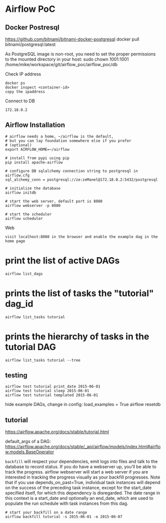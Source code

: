 # Airflow PoC

## Docker Postresql

https://github.com/bitnami/bitnami-docker-postgresql
docker pull bitnami/postgresql:latest

As PostgreSQL image is non-root, you need to set the proper permissions to the mounted directory in your host:
    sudo chown 1001:1001 /home/mike/workspace/git/airflow_poc/airflow_poc/db

Check IP address

    docker ps
    docker inspect <container-id>
    copy the ipaddress

Connect to DB

    172.18.0.2

## Airflow Installation

    # airflow needs a home, ~/airflow is the default,
    # but you can lay foundation somewhere else if you prefer
    # (optional)
    export AIRFLOW_HOME=~/airflow

    # install from pypi using pip
    pip install apache-airflow

    # configure DB sqlalchemy connection string to postgresql in airflow.cfg
    sql_alchemy_conn = postgresql://ze:zeManel@172.18.0.2:5432/postgresql

    # initialize the database
    airflow initdb

    # start the web server, default port is 8080
    airflow webserver -p 8080

    # start the scheduler
    airflow scheduler

Web

    visit localhost:8080 in the browser and enable the example dag in the home page


# print the list of active DAGs

    airflow list_dags

# prints the list of tasks the "tutorial" dag_id

    airflow list_tasks tutorial

# prints the hierarchy of tasks in the tutorial DAG

    airflow list_tasks tutorial --tree


## testing

    airflow test tutorial print_date 2015-06-01
    airflow test tutorial sleep 2015-06-01
    airflow test tutorial templated 2015-06-01


hide example DAGs, change in config:
    load_examples = True
    airflow resetdb


## tutorial
https://airflow.apache.org/docs/stable/tutorial.html

default_args of a DAG:
    https://airflow.apache.org/docs/stable/_api/airflow/models/index.html#airflow.models.BaseOperator


`backfill` will respect your dependencies, emit logs into files and talk to the database to record status. If you do have a webserver up, you’ll be able to track the progress. airflow webserver will start a web server if you are interested in tracking the progress visually as your backfill progresses.
Note that if you use depends_on_past=True, individual task instances will depend on the success of the preceding task instance, except for the start_date specified itself, for which this dependency is disregarded.
The date range in this context is a start_date and optionally an end_date, which are used to populate the run schedule with task instances from this dag.

    # start your backfill on a date range
    airflow backfill tutorial -s 2015-06-01 -e 2015-06-07
